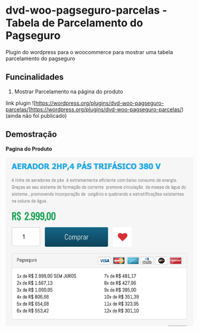 # dvd-woo-pagseguro-parcelas - Tabela de Parcelamento do Pagseguro
Plugin do wordpress para o woocommerce para mostrar uma tabela parcelamento do pagseguro

## Funcinalidades

1. Mostrar Parcelamento na página do produto


link plugin
![https://wordpress.org/plugins/dvd-woo-pagseguro-parcelas/]https://wordpress.org/plugins/dvd-woo-pagseguro-parcelas/) (ainda não foi publicado)



## Demostração

**Pagina do Produto**

![demostração](https://github.com/davidcostadev/dvd-woo-pagseguro-parcelas/blob/master/img/parcelamento.png)
